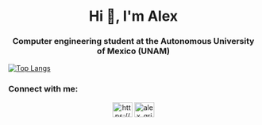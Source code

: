<h1 align="center">Hi 👋, I'm Alex</h1>
<h3 align="center">Computer engineering student at the Autonomous University of Mexico (UNAM)</h3>

<!---<a href="https://stackoverflow.com/users/https://stackoverflow.com/users/20097189/alex-grim" target="blank"><img align="center" src="https://raw.githubusercontent.com/rahuldkjain/github-profile-readme-generator/master/src/images/icons/Social/stack-overflow.svg" alt="https://stackoverflow.com/users/20097189/alex-grim" height="30" width="40" /></a>!--->
<p>



  [![Top Langs](https://github-readme-stats.vercel.app/api/top-langs/?username=AlexGrim12&layout=compact)](https://github.com/AlexGrim12/github-readme-stats)
<p>
  <p>
  
<h3 align="left">Connect with me:</h3>
<p align="left">
<center>
<a href="https://www.linkedin.com/in/alejandrogrimaldo/" target="blank"><img align="center" src="https://raw.githubusercontent.com/rahuldkjain/github-profile-readme-generator/master/src/images/icons/Social/linked-in-alt.svg" alt="https://www.linkedin.com/in/alejandro-gutiérrez-grimaldo-325b21242/" height="30" width="40" /></a>
<a href="https://instagram.com/alex_grim_" target="blank"><img align="center" src="https://raw.githubusercontent.com/rahuldkjain/github-profile-readme-generator/master/src/images/icons/Social/instagram.svg" alt="alex_grim_" height="30" width="40" /></a>
  </center>
